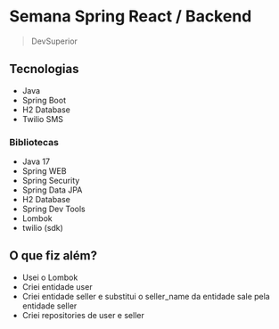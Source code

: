 # Semana Spring React / Backend

> DevSuperior

## Tecnologias

- Java
- Spring Boot
- H2 Database
- Twilio SMS

### Bibliotecas

- Java 17
- Spring WEB
- Spring Security
- Spring Data JPA
- H2 Database
- Spring Dev Tools
- Lombok
- twilio (sdk)

## O que fiz além?

- Usei o Lombok
- Criei entidade user
- Criei entidade seller e substitui o seller_name da entidade sale pela entidade seller
- Criei repositories de user e seller
